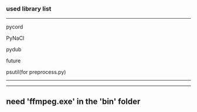 ### used library list
---
pycord

PyNaCl

pydub

future

psutil(for preprocess.py)

---
---
## need 'ffmpeg.exe' in the 'bin' folder
